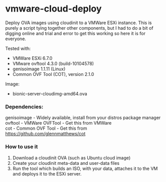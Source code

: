 # vmware-cloud-deploy

Deploy OVA images using cloudinit to a VMWare ESXi instance. This is purely a script tying together other components, but I had to do a bit of digging online and trial and error to get this working so here it is for everyone.  

Tested with:
- VMWare ESXi 6.7.0
- VMware ovftool 4.3.0 (build-10104578)
- genisoimage 1.1.11 (Linux)
- Common OVF Tool (COT), version 2.1.0

Image:
- bionic-server-cloudimg-amd64.ova
    

### Dependencies:

genisoimage - Widely available, install from your distros package manager  
ovftool - VMWare OVFTool - Get this from VMWare  
cot - Common OVF Tool - Get this from https://github.com/glennmatthews/cot

### How to use it
1. Download a cloudinit OVA (such as Ubuntu cloud image)
1. Create your cloudinit meta-data and user-data files
1. Run the tool which builds an ISO, with your data, attaches it to the VM and deploys it to the ESXi server. 
